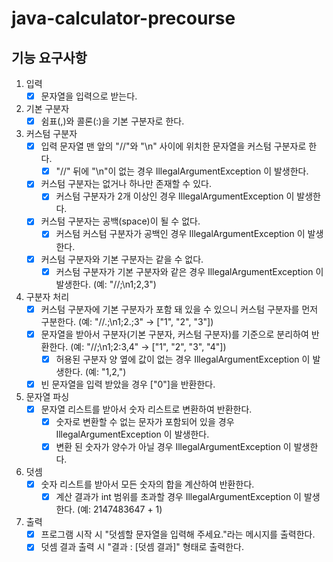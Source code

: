 # java-calculator-precourse

## 기능 요구사항

1. 입력
    - [X] 문자열을 입력으로 받는다.

2. 기본 구분자
    - [X] 쉼표(,)와 콜론(:)을 기본 구분자로 한다.

3. 커스텀 구분자
    - [X] 입력 문자열 맨 앞의 "//"와 "\n" 사이에 위치한 문자열을 커스텀 구분자로 한다.
        - [X] "//" 뒤에 "\n"이 없는 경우 IllegalArgumentException 이 발생한다.
    - [X] 커스텀 구분자는 없거나 하나만 존재할 수 있다.
        - [X] 커스텀 구분자가 2개 이상인 경우 IllegalArgumentException 이 발생한다.
    - [X] 커스텀 구분자는 공백(space)이 될 수 없다.
        - [X] 커스텀 커스텀 구분자가 공백인 경우 IllegalArgumentException 이 발생한다.
    - [X] 커스텀 구분자와 기본 구분자는 같을 수 없다.
        - [X] 커스텀 구분자가 기본 구분자와 같은 경우 IllegalArgumentException 이 발생한다. (예: "//;\n1;2,3")

4. 구분자 처리
    - [X] 커스텀 구분자에 기본 구분자가 포함 돼 있을 수 있으니 커스텀 구분자를 먼저 구분한다. (예: "//.;\n1;2.;3" → ["1", "2", "3"])
    - [X] 문자열을 받아서 구분자(기본 구분자, 커스텀 구분자)를 기준으로 분리하여 반환한다. (예: "//;\n1;2:3,4" → ["1", "2", "3", "4"])
        - [X] 허용된 구분자 양 옆에 값이 없는 경우 IllegalArgumentException 이 발생한다. (예: "1,2,")
    - [X] 빈 문자열을 입력 받았을 경우 ["0"]을 반환한다.

5. 문자열 파싱
    - [X] 문자열 리스트를 받아서 숫자 리스트로 변환하여 반환한다.
        - [X] 숫자로 변환할 수 없는 문자가 포함되어 있을 경우 IllegalArgumentException 이 발생한다.
        - [X] 변환 된 숫자가 양수가 아닐 경우 IllegalArgumentException 이 발생한다.

6. 덧셈
    - [X] 숫자 리스트를 받아서 모든 숫자의 합을 계산하여 반환한다.
        - [X] 계산 결과가 int 범위를 초과할 경우 IllegalArgumentException 이 발생한다. (예: 2147483647 + 1)

7. 출력
    - [X] 프로그램 시작 시 "덧셈할 문자열을 입력해 주세요."라는 메시지를 출력한다.
    - [X] 덧셈 결과 출력 시 "결과 : [덧셈 결과]" 형태로 출력한다.
